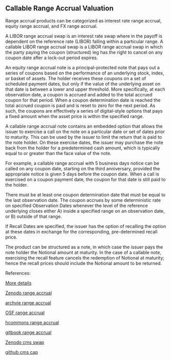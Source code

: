 ## Callable Range Accrual Valuation


Range accrual products can be categorized as interest rate range accrual, equity range accrual, and FX range accrual. 

A LIBOR range accrual swap is an interest rate swap where in the payoff is dependent on the reference rate (LIBOR) falling within a particular range. A callable LIBOR range accrual swap is a LIBOR range accrual swap in which the party paying the coupon (structured) leg has the right to cancel on any coupon date after a lock-out period expires.

An equity range accrual note is a principal-protected note that pays out a series of coupons based on the performance of an underlying stock, index, or basket of assets. The holder receives these coupons on a set of scheduled payment dates, but only if the value of the underlying asset on that date is between a lower and upper threshold. More specifically, at each observation date, a coupon is accrued and added to the total accrued coupon for that period. When a coupon determination date is reached the total accrued coupon is paid and is reset to zero for the next period. As such, the coupons are effectively a series of digital-style options that pays a fixed amount when the asset price is within the specified range.

A callable range accrual note contains an embedded option that allows the issuer to exercise a call on the note on a particular date or set of dates prior to maturity. This can be used by the issuer to limit the return that is paid to the note holder. On these exercise dates, the issuer may purchase the note back from the holder for a predetermined cash amount, which is typically equal to or greater than the face value of the note. 

For example, a callable range accrual with 5 business days notice can be called on any coupon date, starting on the third anniversary, provided the appropriate notice is given 5 days before the coupon date.
When a call is exercised on a coupon payment date, the coupon for that date is still paid to the holder.

There must be at least one coupon determination date that must be equal to the last observation date. The coupon accrues by some deterministic rate on specified Observation Dates whenever the level of the reference underlying closes either 
	A) inside a specified range on an observation date, or 
	B) outside of that range.
 
If Recall Dates are specified, the issuer has the option of recalling the option at these dates in exchange for the corresponding, pre-determined recall price.

The product can be structured as a note, in which case the issuer pays the note holder the Notional amount at maturity. In the case of a callable note, exercising the recall feature cancels the redemption of Notional at maturity; hence the recall prices should include the Notional amount to be returned. 




References:

[More details](./EqRangeAccrual-27.pdf)

[Zenodo range accrual](https://zenodo.org/record/6480438#.YpPegcPMKUk)

[archvie range accrual](https://ia903407.us.archive.org/23/items/eq-range-accrual-27/EqRangeAccrual-archive.pdf)

[OSF range accrual](https://osf.io/476gc/download)

[hcommons range accrual](https://hcommons.org/deposits/download/hc:41502/CONTENT/eqrangeaccrual-27.pdf)

[gitbook range accrual](https://davidlee1203.gitbook.io/callable-range-accrual-note/)

[Zenodo cms swap](https://zenodo.org/record/6588555#.YpE20qgpDq4)

[github cms cap](https://github.com/timxiao1203/CMS-Cap)
